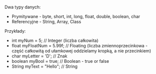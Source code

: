 
Dwa typy danych:

* Prymitywane - byte, short, int, long, float, double, boolean, char <br/>
* Referencyjne - String, Array, Class <br/>

Przykłady: 

* int myNum = 5;               // Integer (liczba całkowita) <br/>
* float myFloatNum = 5.99f;    // Floating (liczba zmiennoprzecinkowa - część całkowitą od ułamkowej oddzielamy kropką, a nie przecinkiem) <br/>
* char myLetter = 'D';         // Znak <br/>
* boolean myBool = true;       // Boolean - true or false <br/>
* String myText = "Hello";     // String <br/>
